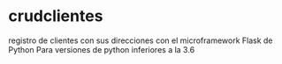 # crudclientes
registro de clientes con sus direcciones con el microframework Flask de Python
Para versiones de python inferiores a la 3.6
